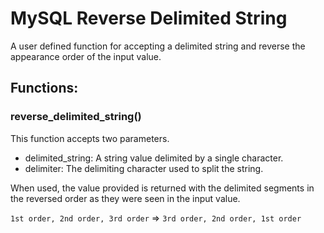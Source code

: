 # MySQL Reverse Delimited String
A user defined function for accepting a delimited string and reverse the appearance order of the input value.

## Functions:
### reverse_delimited_string()
This function accepts two parameters.
- delimited_string: A string value delimited by a single character.
- delimiter: The delimiting character used to split the string.

When used, the value provided is returned with the delimited segments in the reversed order as they were seen in the input value.

`1st order, 2nd order, 3rd order` => `3rd order, 2nd order, 1st order`
